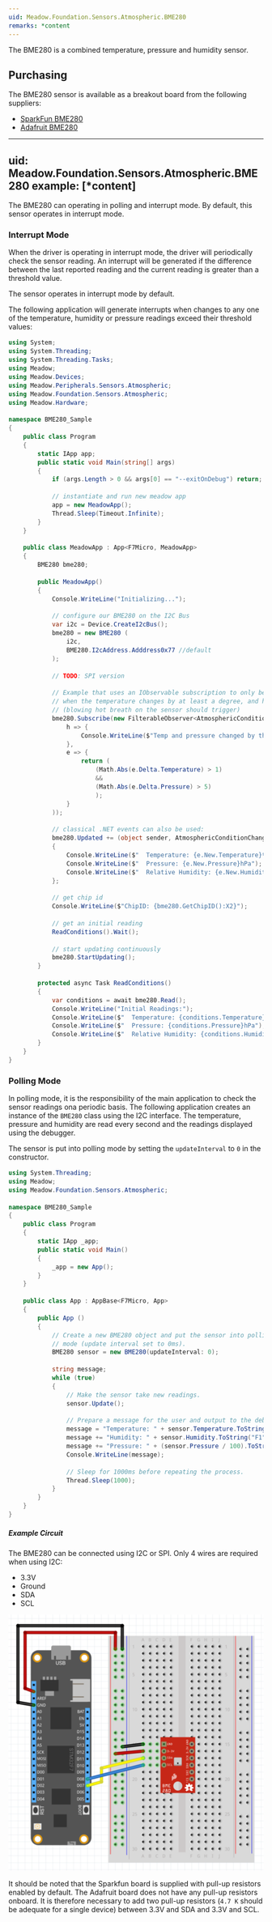 ```yaml
---
uid: Meadow.Foundation.Sensors.Atmospheric.BME280
remarks: *content
---
```


The BME280 is a combined temperature, pressure and humidity sensor.

## Purchasing

The BME280 sensor is available as a breakout board from the following suppliers:

* [SparkFun BME280](https://www.sparkfun.com/products/13676)
* [Adafruit BME280](https://www.adafruit.com/product/2652)

---
uid: Meadow.Foundation.Sensors.Atmospheric.BME280
example: [*content]
---

The BME280 can operating in polling and interrupt mode.  By default, this sensor operates in interrupt mode.

### Interrupt Mode

When the driver is operating in interrupt mode, the driver will periodically check the sensor reading.  An interrupt will be generated if the difference between the last reported reading and the current reading is greater than a threshold value.

The sensor operates in interrupt mode by default.

The following application will generate interrupts when changes to any one of the temperature, humidity or pressure readings exceed their threshold values:

```csharp
using System;
using System.Threading;
using System.Threading.Tasks;
using Meadow;
using Meadow.Devices;
using Meadow.Peripherals.Sensors.Atmospheric;
using Meadow.Foundation.Sensors.Atmospheric;
using Meadow.Hardware;

namespace BME280_Sample
{
    public class Program
    {
        static IApp app;
        public static void Main(string[] args)
        {
            if (args.Length > 0 && args[0] == "--exitOnDebug") return;

            // instantiate and run new meadow app
            app = new MeadowApp();
            Thread.Sleep(Timeout.Infinite);
        }
    }
        
    public class MeadowApp : App<F7Micro, MeadowApp>
    {
        BME280 bme280;

        public MeadowApp()
        {
            Console.WriteLine("Initializing...");

            // configure our BME280 on the I2C Bus
            var i2c = Device.CreateI2cBus();
            bme280 = new BME280 (
                i2c,
                BME280.I2cAddress.Adddress0x77 //default
            );

            // TODO: SPI version

            // Example that uses an IObservable subscription to only be notified
            // when the temperature changes by at least a degree, and humidty by 5%.
            // (blowing hot breath on the sensor should trigger)
            bme280.Subscribe(new FilterableObserver<AtmosphericConditionChangeResult, AtmosphericConditions>(
                h => {
                    Console.WriteLine($"Temp and pressure changed by threshold; new temp: {h.New.Temperature}, old: {h.Old.Temperature}");
                },
                e => {
                    return (
                        (Math.Abs(e.Delta.Temperature) > 1)
                        &&
                        (Math.Abs(e.Delta.Pressure) > 5)
                        );
                }
            ));

            // classical .NET events can also be used:
            bme280.Updated += (object sender, AtmosphericConditionChangeResult e) => 
            {
                Console.WriteLine($"  Temperature: {e.New.Temperature}ºC");
                Console.WriteLine($"  Pressure: {e.New.Pressure}hPa");
                Console.WriteLine($"  Relative Humidity: {e.New.Humidity}%");
            };

            // get chip id
            Console.WriteLine($"ChipID: {bme280.GetChipID():X2}");            

            // get an initial reading
            ReadConditions().Wait();

            // start updating continuously
            bme280.StartUpdating();
        }

        protected async Task ReadConditions()
        {
            var conditions = await bme280.Read();
            Console.WriteLine("Initial Readings:");
            Console.WriteLine($"  Temperature: {conditions.Temperature}ºC");
            Console.WriteLine($"  Pressure: {conditions.Pressure}hPa");
            Console.WriteLine($"  Relative Humidity: {conditions.Humidity}%");
        }
    }
}
```

### Polling Mode

In polling mode, it is the responsibility of the main application to check the sensor readings ona periodic basis.  The following application creates an instance of the `BME280` class using the I2C interface.  The temperature, pressure and humidity are read every second and the readings displayed using the debugger.

The sensor is put into polling mode by setting the `updateInterval` to `0` in the constructor.

```csharp
using System.Threading;
using Meadow;
using Meadow.Foundation.Sensors.Atmospheric;

namespace BME280_Sample
{
    public class Program
    {
        static IApp _app; 
        public static void Main()
        {
            _app = new App();
        }
    }
    
    public class App : AppBase<F7Micro, App>
    {
        public App ()
        {
            // Create a new BME280 object and put the sensor into polling
            // mode (update interval set to 0ms).
            BME280 sensor = new BME280(updateInterval: 0);

            string message;
            while (true)
            {
                // Make the sensor take new readings.
                sensor.Update();

                // Prepare a message for the user and output to the debug console.
                message = "Temperature: " + sensor.Temperature.ToString("F1") + " C\n";
                message += "Humidity: " + sensor.Humidity.ToString("F1") + " %\n";
                message += "Pressure: " + (sensor.Pressure / 100).ToString("F0") + " hPa\n\n";
                Console.WriteLine(message);

                // Sleep for 1000ms before repeating the process.
                Thread.Sleep(1000);
            }
        }
    }
}
```

##### Example Circuit

The BME280 can be connected using I2C or SPI.  Only 4 wires are required when using I2C:

* 3.3V
* Ground
* SDA
* SCL

![](../../API_Assets/Meadow.Foundation.Sensors.Atmospheric.BME280/BME280.svg)

It should be noted that the Sparkfun board is supplied with pull-up resistors enabled by default.  The Adafruit board does not have any pull-up resistors onboard.  It is therefore necessary to add two pull-up resistors (`4.7 K` should be adequate for a single device) between 3.3V and SDA and 3.3V and SCL.